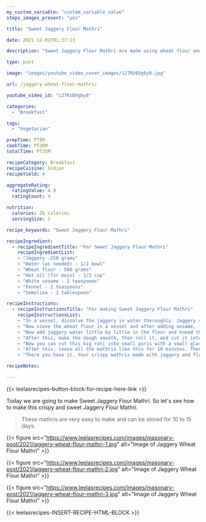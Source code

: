 ```yaml
---
my_custom_variable: "custom_variable_value"
steps_images_present: "yes"

title: "Sweet Jaggery Flour Mathri"

date: 2021-12-01T01:37:13

description: "Sweet Jaggery Flour Mathri are made using wheat flour and jaggery. These mathris are easy to make and can be stored for 10-15 days."

type: post

image: "images/youtube_video_cover_images/i27RzBXgby8.jpg"

url: /jaggery-wheat-flour-mathri/

youtube_video_id: "i27RzBXgby8"

categories: 
  - "Breakfast"

tags:
  - "Vegetarian"

prepTime: PT5M
cookTime: PT30M
totalTime: PT35M

recipeCategory: Breakfast
recipeCuisine: Indian
recipeYield: 4

aggregateRating:
  ratingValue: 4.9
  ratingCount: 4

nutrition:
  calories: 26 calories
  servingSize: 1

recipe_keywords: "Sweet Jaggery Flour Mathri"

recipeIngredient:
  - recipeIngredientTitle: "For Sweet Jaggery Flour Mathri"
    recipeIngredientList:
    - "Jaggery -250 grams" 
    - "Water (as needed) - 1/2 bowl" 
    - "Wheat flour - 500 grams" 
    - "Hot oil (for moin) - 1/2 cup" 
    - "White sesame - 2 teaspoons" 
    - "Fennel - 2 teaspoons" 
    - "Semolina - 1 tablespoon" 

recipeInstructions:
  - recipeInstructionsTitle: "For making Sweet Jaggery Flour Mathri"
    recipeInstructionsList:
    - "In a vessel, dissolve the jaggery in water thoroughly. Jaggery should be dissolved well in water, then filter the water of jaggery in another vessel so that no other object or pebbles etc. remain in the jaggery in it." 
    - "Now sieve the wheat flour in a vessel and after adding sesame, fennel and semolina, add hot oil and mix all the things well. Keep in mind that the oil is hot, so do not mix it by hand, mix it with a spoon." 
    - "Now add jaggery water little by little in the flour and knead the dough. We don't have to knead the dough too hard. Then grease it with some oil and keep it covered for 10 minutes." 
    - "After this, make the dough smooth, then roll it, and cut it into big pieces and roll each piece into the shape of a roti." 
    - "Now you can cut this big roti into small puris with a small glass or cookie cutter. Remove the extra dough and pierce the mathri with a fork so that it does not puff up and becomes crispy." 
    - "After this, leave all the mathris like this for 10 minutes. Then fry them in a pan in hot oil on medium flame until they become crisp. Finally, take them out of the oil." 
    - "There you have it. Your crispy mathris made with jaggery and flour are ready to eat." 

recipeNotes:

---
```


{{< leelasrecipes-button-block-for-recipe-here-link >}}

Today we are going to make Sweet Jaggery Flour Mathri. So let's see how to make this crispy and sweet Jaggery Flour Mathri.

> These mathris are very easy to make and can be stored for 10 to 15 days.


{{< figure src="https://www.leelasrecipes.com/images/masonary-post/2021/jaggery-wheat-flour-mathri-1.jpg" alt="Image of Jaggery Wheat Flour Mathri" >}}

{{< figure src="https://www.leelasrecipes.com/images/masonary-post/2021/jaggery-wheat-flour-mathri-2.jpg" alt="Image of Jaggery Wheat Flour Mathri" >}}

{{< figure src="https://www.leelasrecipes.com/images/masonary-post/2021/jaggery-wheat-flour-mathri-3.jpg" alt="Image of Jaggery Wheat Flour Mathri" >}}

{{< leelasrecipes-INSERT-RECIPE-HTML-BLOCK >}}

